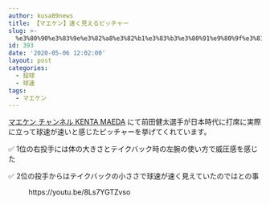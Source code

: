```yaml
---
author: kusa89news
title: 【マエケン】速く見えるピッチャー
slug: >-
  %e3%80%90%e3%83%9e%e3%82%a8%e3%82%b1%e3%83%b3%e3%80%91%e9%80%9f%e3%81%8f%e8%a6%8b%e3%81%88%e3%82%8b%e3%83%94%e3%83%83%e3%83%81%e3%83%a3%e3%83%bc
id: 393
date: '2020-05-06 12:02:00'
layout: post
categories:
  - 投球
  - 球速
tags:
  - マエケン
---
```


[マエケン チャンネル KENTA MAEDA](https://www.youtube.com/channel/UCJlavxr4G9OFkymtkbKZmOw) にて前田健太選手が日本時代に打席に実際に立って球速が速いと感じたピッチャーを挙げてくれています。

✅ 1位の右投手には体の大きさとテイクバック時の左腕の使い方で威圧感を感じた

✅ 2位の投手からはテイクバックの小ささで球速が速く見えていたのではとの事

<figure class="wp-block-embed-youtube wp-block-embed is-type-video is-provider-youtube wp-embed-aspect-16-9 wp-has-aspect-ratio">

<div class="wp-block-embed__wrapper">https://youtu.be/8Ls7YGTZvso</div>

</figure>